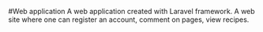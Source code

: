 #Web application
A web application created with Laravel framework. A web site where one can register an account, comment on pages, view recipes.

